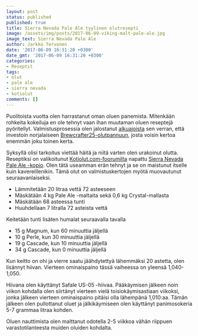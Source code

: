 ```yaml
---
layout: post
status: published
published: true
title: Sierra Nevada Pale Ale tyylinen olutresepti
image: /assets/img/posts/2017-06-09-viking-malt-pale-ale.jpg
image_text: Sierra Nevada Pale Ale
author: Jarkko Tervonen
date: '2017-06-09 16:31:20 +0300'
date_gmt: '2017-06-09 16:31:20 +0300'
categories:
- Reseptit
tags:
- olut
- pale ale
- sierra nevada
- kotiolut
comments: []
---
```

Puolitoista vuotta olen harrastanut oman oluen panemista. Mitenkään rohkeita kokeiluja en ole tehnyt vaan ihan muutaman oluen reseptejä pyöritellyt. Valmistusprosessia olen jalostanut [alkuajoista](/2016/02/oluen-valmistus/) sen verran, että investoin norjalaiseen [Brewcrafter25-olutpannuun](http://www.brewcrafterstore.com/), josta voisin kertoa enemmän joku toinen kerta.

Syksyllä olisi tarkoitus viettää häitä ja niitä varten olen urakoinut olutta. Reseptiksi on valikoitunut [Kotiolut.com-foorumilta](http://www.kotiolut.com/) napattu [Sierra Nevada Pale Ale -kopio](http://www.kotiolut.com/viewtopic.php?t=2805). Olen tätä useamman erän tehnyt ja se on maistunut itselle kuin kavereillenikin. Tämä olut on valmistuskertojen myötä muovautunut seuraavanlaiseksi.


* Lämmitetään 20 litraa vettä 72 asteeseen
* Mäskätään 4 kg Pale Ale -maltaita sekä 0,6 kg Crystal-mallasta
* Mäskätään 68 asteessa tunti
* Huuhdellaan 7 litralla 72 asteista vettä

Keitetään tunti lisäten humalat seuraavalla tavalla

* 15 g Magnum, kun 60 minuuttia jäljellä
* 10 g Perle, kun 30 minuuttia jäljellä
* 19 g Cascade, kun 10 minuuttia jäljellä
* 34 g Cascade, kun 0 minuuttia jäljellä

Kun keitto on ohi ja vierre saatu jäähdytettyä lähemmäksi 20 astetta, olen lisännyt hiivan. Vierteen ominaispaino tässä vaiheessa on yleensä 1,040-1,050.

Hiivana olen käyttänyt Safale US-05 -hiivaa. Pääkäymisen jälkeen noin viikon kohdalla olen siirtänyt vierteen vielä toisiokäymisastiaan viikoksi, jonka jälkeen vierteen ominaispaino pitäisi olla lähempänä 1,010:aa. Tämän jälkeen olen pullottanut oluet ja jälkikäymiseen olen käyttänyt panimosokeria 5-7 grammaa litraa kohden.

Oluen nauttimista olen malttanut odotella 2-5 viikkoa vähän riippuen varastotilanteesta muiden oluiden kohdalta.
